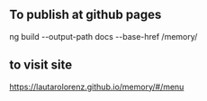 ## To publish at github pages
ng build --output-path docs --base-href /memory/

## to visit site
https://lautarolorenz.github.io/memory/#/menu